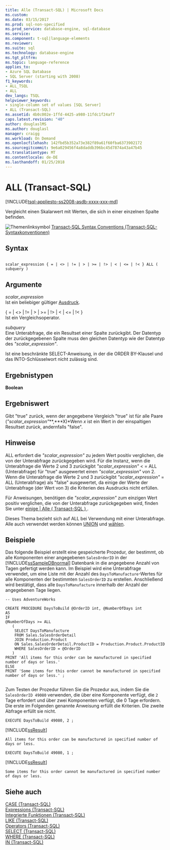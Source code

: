 ```yaml
---
title: Alle (Transact-SQL) | Microsoft Docs
ms.custom: 
ms.date: 03/15/2017
ms.prod: sql-non-specified
ms.prod_service: database-engine, sql-database
ms.service: 
ms.component: t-sql|language-elements
ms.reviewer: 
ms.suite: sql
ms.technology: database-engine
ms.tgt_pltfrm: 
ms.topic: language-reference
applies_to:
- Azure SQL Database
- SQL Server (starting with 2008)
f1_keywords:
- ALL_TSQL
- ALL
dev_langs: TSQL
helpviewer_keywords:
- single-column set of values [SQL Server]
- ALL (Transact-SQL)
ms.assetid: 4b0c002e-1ffd-4425-a980-11fdc1f24af7
caps.latest.revision: "40"
author: douglaslMS
ms.author: douglasl
manager: craigg
ms.workload: On Demand
ms.openlocfilehash: 142fbd5b352a73e382f89a61f60fba6373902172
ms.sourcegitcommit: 9e6a029456f4a8daddb396bc45d7874a43a47b45
ms.translationtype: MT
ms.contentlocale: de-DE
ms.lasthandoff: 01/25/2018
---
```

# <a name="all-transact-sql"></a>ALL (Transact-SQL)
[!INCLUDE[tsql-appliesto-ss2008-asdb-xxxx-xxx-md](../../includes/tsql-appliesto-ss2008-asdb-xxxx-xxx-md.md)]

  Vergleicht einen Skalarwert mit Werten, die sich in einer einzelnen Spalte befinden.  
  
 ![Themenlinksymbol](../../database-engine/configure-windows/media/topic-link.gif "Topic link icon") [Transact-SQL Syntax Conventions (Transact-SQL-Syntaxkonventionen)](../../t-sql/language-elements/transact-sql-syntax-conventions-transact-sql.md)  
  
## <a name="syntax"></a>Syntax  
  
```  
  
scalar_expression { = | <> | != | > | >= | !> | < | <= | !< } ALL ( subquery )  
```  
  
## <a name="arguments"></a>Argumente  
 *scalar_expression*  
 Ist ein beliebiger gültiger [Ausdruck](../../t-sql/language-elements/expressions-transact-sql.md).  
  
 { = | <> | != | > | >= | !> | < | <= | !< }  
 Ist ein Vergleichsoperator.  
  
 *subquery*  
 Eine Unterabfrage, die ein Resultset einer Spalte zurückgibt. Der Datentyp der zurückgegebenen Spalte muss den gleichen Datentyp wie der Datentyp des *"scalar_expression"*.  
  
 Ist eine beschränkte SELECT-Anweisung, in der die ORDER BY-Klausel und das INTO-Schlüsselwort nicht zulässig sind.  
  
## <a name="result-types"></a>Ergebnistypen  
 **Boolean**  
  
## <a name="result-value"></a>Ergebniswert  
 Gibt "true" zurück, wenn der angegebene Vergleich "true" ist für alle Paare (*"scalar_expression"***,***X)*Wenn *x* ist ein Wert in der einspaltigen Resultset zurück, andernfalls "false".  
  
## <a name="remarks"></a>Hinweise  
 ALL erfordert die *"scalar_expression"* zu jedem Wert positiv verglichen, die von der Unterabfrage zurückgegeben wird. Für die Instanz, wenn die Unterabfrage die Werte 2 und 3 zurückgibt *"scalar_expression"* < = ALL (Unterabfrage) für "true" ausgewertet einen *"scalar_expression"* von 2. Wenn die Unterabfrage die Werte 2 und 3 zurückgibt *"scalar_expression"* = ALL (Unterabfrage) als "false" ausgewertet, da einige der Werte der Unterabfrage (der Wert von 3) die Kriterien des Ausdrucks nicht erfüllen.  
  
 Für Anweisungen, benötigen die *"scalar_expression"* zum einzigen Wert positiv verglichen, die von der Unterabfrage zurückgegeben wird, finden Sie unter [einige &#124; Alle &#40; Transact-SQL &#41; ](../../t-sql/language-elements/some-any-transact-sql.md).  
  
 Dieses Thema bezieht sich auf ALL bei Verwendung mit einer Unterabfrage. Alle auch verwendet werden können [UNION](../../t-sql/language-elements/set-operators-union-transact-sql.md) und [wählen](../../t-sql/queries/select-transact-sql.md).  
  
## <a name="examples"></a>Beispiele  
 Das folgende Beispiel erstellt eine gespeicherte Prozedur, der bestimmt, ob alle Komponenten einer angegebenen `SalesOrderID` in der [!INCLUDE[ssSampleDBnormal](../../includes/sssampledbnormal-md.md)] Datenbank in die angegebene Anzahl von Tagen gefertigt werden kann. Im Beispiel wird eine Unterabfrage verwendet, um eine Liste mit der Anzahl des `DaysToManufacture`-Wertes für alle Komponenten der bestimmten `SalesOrderID` zu erstellen. Anschließend wird bestätigt, dass alle `DaysToManufacture` innerhalb der Anzahl der angegebenen Tage liegen.  
  
```  
-- Uses AdventureWorks  
  
CREATE PROCEDURE DaysToBuild @OrderID int, @NumberOfDays int  
AS  
IF   
@NumberOfDays >= ALL  
   (  
    SELECT DaysToManufacture  
    FROM Sales.SalesOrderDetail  
    JOIN Production.Product   
    ON Sales.SalesOrderDetail.ProductID = Production.Product.ProductID   
    WHERE SalesOrderID = @OrderID  
   )  
PRINT 'All items for this order can be manufactured in specified number of days or less.'  
ELSE   
PRINT 'Some items for this order cannot be manufactured in specified number of days or less.' ;  
  
```  
  
 Zum Testen der Prozedur führen Sie die Prozedur aus, indem Sie die `SalesOrderID 49080` verwenden, die über eine Komponente verfügt, die `2` Tage erfordert und über zwei Komponenten verfügt, die 0 Tage erfordern. Die erste im Folgenden genannte Anweisung erfüllt die Kriterien. Die zweite Abfrage erfüllt sie nicht.  
  
```  
EXECUTE DaysToBuild 49080, 2 ;  
```  
  
 [!INCLUDE[ssResult](../../includes/ssresult-md.md)]  
  
 `All items for this order can be manufactured in specified number of days or less.`  
  
```  
EXECUTE DaysToBuild 49080, 1 ;  
```  
  
 [!INCLUDE[ssResult](../../includes/ssresult-md.md)]  
  
 `Some items for this order cannot be manufactured in specified number of days or less.`  
  
## <a name="see-also"></a>Siehe auch  
 [CASE &#40;Transact-SQL&#41;](../../t-sql/language-elements/case-transact-sql.md)   
 [Expressions &#40;Transact-SQL&#41;](../../t-sql/language-elements/expressions-transact-sql.md)   
 [Integrierte Funktionen &#40;Transact-SQL&#41;](~/t-sql/functions/functions.md)   
 [LIKE &#40;Transact-SQL&#41;](../../t-sql/language-elements/like-transact-sql.md)   
 [Operators &#40;Transact-SQL&#41;](../../t-sql/language-elements/operators-transact-sql.md)   
 [SELECT &#40;Transact-SQL&#41;](../../t-sql/queries/select-transact-sql.md)   
 [WHERE &#40;Transact-SQL&#41;](../../t-sql/queries/where-transact-sql.md)   
 [IN &#40;Transact-SQL&#41;](../../t-sql/language-elements/in-transact-sql.md)  
  
  
